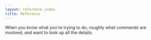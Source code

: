 ```yaml
---
layout: reference_index
title: Reference
---
```


When you know what you're trying to do, roughly what commands are involved, and want to look up all the details.

